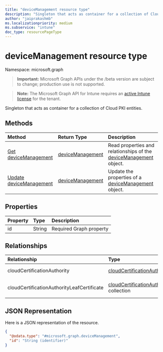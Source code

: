 ```yaml
---
title: "deviceManagement resource type"
description: "Singleton that acts as container for a collection of Cloud PKI entities."
author: "jaiprakashmb"
ms.localizationpriority: medium
ms.subservice: "intune"
doc_type: resourcePageType
---
```


# deviceManagement resource type

Namespace: microsoft.graph

> **Important:** Microsoft Graph APIs under the /beta version are subject to change; production use is not supported.

> **Note:** The Microsoft Graph API for Intune requires an [active Intune license](https://go.microsoft.com/fwlink/?linkid=839381) for the tenant.

Singleton that acts as container for a collection of Cloud PKI entities.

## Methods
|Method|Return Type|Description|
|:---|:---|:---|
|[Get deviceManagement](../api/intune-cloudpkigraphservice-devicemanagement-get.md)|[deviceManagement](../resources/intune-cloudpkigraphservice-devicemanagement.md)|Read properties and relationships of the [deviceManagement](../resources/intune-cloudpkigraphservice-devicemanagement.md) object.|
|[Update deviceManagement](../api/intune-cloudpkigraphservice-devicemanagement-update.md)|[deviceManagement](../resources/intune-cloudpkigraphservice-devicemanagement.md)|Update the properties of a [deviceManagement](../resources/intune-cloudpkigraphservice-devicemanagement.md) object.|

## Properties
|Property|Type|Description|
|:---|:---|:---|
|id|String|Required Graph property|

## Relationships
|Relationship|Type|Description|
|:---|:---|:---|
|cloudCertificationAuthority|[cloudCertificationAuthority](../resources/intune-cloudpkigraphservice-cloudcertificationauthority.md) collection|Collection of CloudCertificationAuthority records associated with account.|
|cloudCertificationAuthorityLeafCertificate|[cloudCertificationAuthorityLeafCertificate](../resources/intune-cloudpkigraphservice-cloudcertificationauthorityleafcertificate.md) collection|Collection of CloudCertificationAuthorityLeafCertificate records associated with account.|

## JSON Representation
Here is a JSON representation of the resource.
<!-- {
  "blockType": "resource",
  "keyProperty": "id",
  "@odata.type": "microsoft.graph.deviceManagement"
}
-->
``` json
{
  "@odata.type": "#microsoft.graph.deviceManagement",
  "id": "String (identifier)"
}
```
